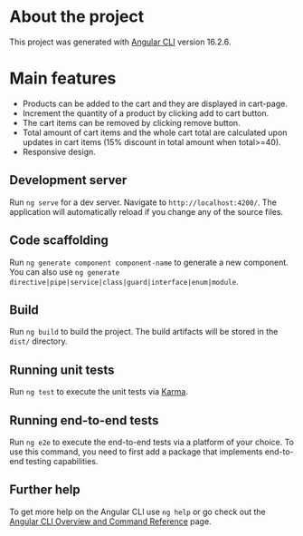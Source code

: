 # About the project

This project was generated with [Angular CLI](https://github.com/angular/angular-cli) version 16.2.6.

# Main features

- Products can be added to the cart and they are displayed in cart-page.
- Increment the quantity of a product by clicking add to cart button.
- The cart items can be removed by clicking remove button.
- Total amount of cart items and the whole cart total are calculated upon updates in cart items (15% discount in total amount when total>=40).
- Responsive design.

## Development server

Run `ng serve` for a dev server. Navigate to `http://localhost:4200/`. The application will automatically reload if you change any of the source files.

## Code scaffolding

Run `ng generate component component-name` to generate a new component. You can also use `ng generate directive|pipe|service|class|guard|interface|enum|module`.

## Build

Run `ng build` to build the project. The build artifacts will be stored in the `dist/` directory.

## Running unit tests

Run `ng test` to execute the unit tests via [Karma](https://karma-runner.github.io).

## Running end-to-end tests

Run `ng e2e` to execute the end-to-end tests via a platform of your choice. To use this command, you need to first add a package that implements end-to-end testing capabilities.

## Further help

To get more help on the Angular CLI use `ng help` or go check out the [Angular CLI Overview and Command Reference](https://angular.io/cli) page.
